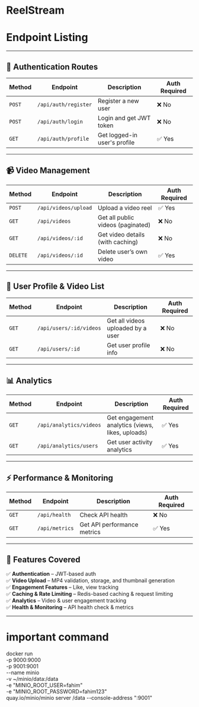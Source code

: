 # ReelStream

# Endpoint Listing
---

## **🔐 Authentication Routes**
| Method | Endpoint         | Description              | Auth Required |
|--------|----------------|-------------------------|--------------|
| `POST` | `/api/auth/register` | Register a new user | ❌ No |
| `POST` | `/api/auth/login` | Login and get JWT token | ❌ No |
| `GET` | `/api/auth/profile` | Get logged-in user's profile | ✅ Yes |

---

## **📹 Video Management**
| Method | Endpoint | Description | Auth Required |
|--------|---------|-------------|--------------|
| `POST` | `/api/videos/upload` | Upload a video reel | ✅ Yes |
| `GET` | `/api/videos` | Get all public videos (paginated) | ❌ No |
| `GET` | `/api/videos/:id` | Get video details (with caching) | ❌ No |
| `DELETE` | `/api/videos/:id` | Delete user’s own video | ✅ Yes | 

---

## **👤 User Profile & Video List**
| Method | Endpoint | Description | Auth Required |
|--------|---------|-------------|--------------|
| `GET` | `/api/users/:id/videos` | Get all videos uploaded by a user | ❌ No |
| `GET` | `/api/users/:id` | Get user profile info | ❌ No |

---

## **📊 Analytics**
| Method | Endpoint | Description | Auth Required |
|--------|---------|-------------|--------------|
| `GET` | `/api/analytics/videos` | Get engagement analytics (views, likes, uploads) | ✅ Yes |
| `GET` | `/api/analytics/users` | Get user activity analytics | ✅ Yes |

---

## **⚡ Performance & Monitoring**
| Method | Endpoint | Description | Auth Required |
|--------|---------|-------------|--------------|
| `GET` | `/api/health` | Check API health | ❌ No |
| `GET` | `/api/metrics` | Get API performance metrics | ✅ Yes |

---

## **🚀 Features Covered**
✅ **Authentication** – JWT-based auth  
✅ **Video Upload** – MP4 validation, storage, and thumbnail generation  
✅ **Engagement Features** – Like, view tracking  
✅ **Caching & Rate Limiting** – Redis-based caching & request limiting  
✅ **Analytics** – Video & user engagement tracking  
✅ **Health & Monitoring** – API health check & metrics  

---

# important command

docker run \
  -p 9000:9000 \
  -p 9001:9001 \
  --name minio \
  -v ~/minio/data:/data \
  -e "MINIO_ROOT_USER=fahim" \
  -e "MINIO_ROOT_PASSWORD=fahim123" \
  quay.io/minio/minio server /data --console-address ":9001"
